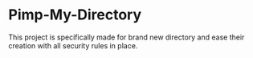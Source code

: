 # Pimp-My-Directory
This project is specifically made for brand new directory and ease their creation with all security rules in place.
